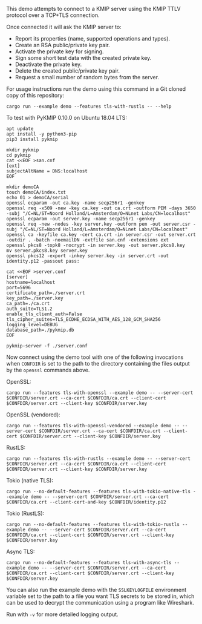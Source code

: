 This demo attempts to connect to a KMIP server using the KMIP TTLV protocol over a TCP+TLS connection.

Once connected it will ask the KMIP server to:
  - Report its properties (name, supported operations and types).
  - Create an RSA public/private key pair.
  - Activate the private key for signing.
  - Sign some short test data with the created private key.
  - Deactivate the private key.
  - Delete the created public/private key pair.
  - Request a small number of random bytes from the server.

For usage instructions run the demo using this command in a Git cloned copy of this repository:

```
cargo run --example demo --features tls-with-rustls -- --help
```

To test with PyKMIP 0.10.0 on Ubuntu 18.04 LTS:

```
apt update
apt install -y python3-pip
pip3 install pykmip

mkdir pykmip
cd pykmip
cat <<EOF >san.cnf
[ext]
subjectAltName = DNS:localhost
EOF

mkdir demoCA
touch demoCA/index.txt
echo 01 > demoCA/serial
openssl ecparam -out ca.key -name secp256r1 -genkey
openssl req -x509 -new -key ca.key -out ca.crt -outform PEM -days 3650 -subj "/C=NL/ST=Noord Holland/L=Amsterdam/O=NLnet Labs/CN=localhost"
openssl ecparam -out server.key -name secp256r1 -genkey
openssl req -new -nodes -key server.key -outform pem -out server.csr -subj "/C=NL/ST=Noord Holland/L=Amsterdam/O=NLnet Labs/CN=localhost"
openssl ca -keyfile ca.key -cert ca.crt -in server.csr -out server.crt -outdir . -batch -noemailDN -extfile san.cnf -extensions ext
openssl pkcs8 -topk8 -nocrypt -in server.key -out server.pkcs8.key
mv server.pkcs8.key server.key
openssl pkcs12 -export -inkey server.key -in server.crt -out identity.p12 -passout pass:

cat <<EOF >server.conf
[server]
hostname=localhost
port=5696
certificate_path=./server.crt
key_path=./server.key
ca_path=./ca.crt
auth_suite=TLS1.2
enable_tls_client_auth=False
tls_cipher_suites=TLS_ECDHE_ECDSA_WITH_AES_128_GCM_SHA256
logging_level=DEBUG
database_path=./pykmip.db
EOF

pykmip-server -f ./server.conf
```

Now connect using the demo tool with one of the following invocations when `CONFDIR` is set to the path to the
directory containing the files output by the `openssl` commands above.

OpenSSL:
```
cargo run --features tls-with-openssl --example demo -- --server-cert $CONFDIR/server.crt --ca-cert $CONFDIR/ca.crt --client-cert $CONFDIR/server.crt --client-key $CONFDIR/server.key
```

OpenSSL (vendored):
```
cargo run --features tls-with-openssl-vendored --example demo -- --server-cert $CONFDIR/server.crt --ca-cert $CONFDIR/ca.crt --client-cert $CONFDIR/server.crt --client-key $CONFDIR/server.key
```

RustLS:
```
cargo run --features tls-with-rustls --example demo -- --server-cert $CONFDIR/server.crt --ca-cert $CONFDIR/ca.crt --client-cert $CONFDIR/server.crt --client-key $CONFDIR/server.key
```

Tokio (native TLS):
```
cargo run --no-default-features --features tls-with-tokio-native-tls --example demo -- --server-cert $CONFDIR/server.crt --ca-cert $CONFDIR/ca.crt --client-cert-and-key $CONFDIR/identity.p12
```

Tokio (RustLS):
```
cargo run --no-default-features --features tls-with-tokio-rustls --example demo -- --server-cert $CONFDIR/server.crt --ca-cert $CONFDIR/ca.crt --client-cert $CONFDIR/server.crt --client-key $CONFDIR/server.key
```

Async TLS:
```
cargo run --no-default-features --features tls-with-async-tls --example demo -- --server-cert $CONFDIR/server.crt --ca-cert $CONFDIR/ca.crt --client-cert $CONFDIR/server.crt --client-key $CONFDIR/server.key
```

You can also run the example demo with the `SSLKEYLOGFILE` environment variable set to the path to a file you want TLS
secrets to be stored in, which can be used to decrypt the communication using a program like Wireshark.

Run with `-v` for more detailed logging output.